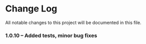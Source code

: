 
# Change Log

All notable changes to this project will be documented in this file.
 
### 1.0.10 – Added tests, minor bug fixes